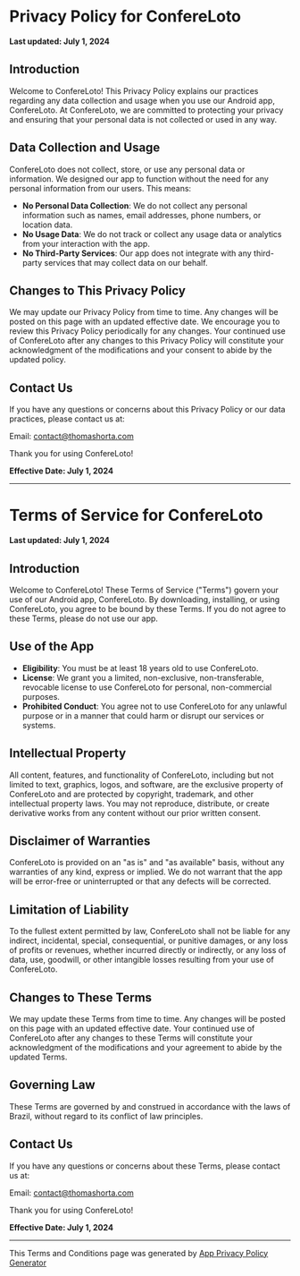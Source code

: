 # Privacy Policy for ConfereLoto

**Last updated: July 1, 2024**

## Introduction

Welcome to ConfereLoto! This Privacy Policy explains our practices regarding any data collection and usage when you use our Android app, ConfereLoto. At ConfereLoto, we are committed to protecting your privacy and ensuring that your personal data is not collected or used in any way.

## Data Collection and Usage

ConfereLoto does not collect, store, or use any personal data or information. We designed our app to function without the need for any personal information from our users. This means:

- **No Personal Data Collection**: We do not collect any personal information such as names, email addresses, phone numbers, or location data.
- **No Usage Data**: We do not track or collect any usage data or analytics from your interaction with the app.
- **No Third-Party Services**: Our app does not integrate with any third-party services that may collect data on our behalf.

## Changes to This Privacy Policy

We may update our Privacy Policy from time to time. Any changes will be posted on this page with an updated effective date. We encourage you to review this Privacy Policy periodically for any changes. Your continued use of ConfereLoto after any changes to this Privacy Policy will constitute your acknowledgment of the modifications and your consent to abide by the updated policy.

## Contact Us

If you have any questions or concerns about this Privacy Policy or our data practices, please contact us at:

Email: contact@thomashorta.com

Thank you for using ConfereLoto!

**Effective Date: July 1, 2024**

---

# Terms of Service for ConfereLoto

**Last updated: July 1, 2024**

## Introduction

Welcome to ConfereLoto! These Terms of Service ("Terms") govern your use of our Android app, ConfereLoto. By downloading, installing, or using ConfereLoto, you agree to be bound by these Terms. If you do not agree to these Terms, please do not use our app.

## Use of the App

- **Eligibility**: You must be at least 18 years old to use ConfereLoto.
- **License**: We grant you a limited, non-exclusive, non-transferable, revocable license to use ConfereLoto for personal, non-commercial purposes.
- **Prohibited Conduct**: You agree not to use ConfereLoto for any unlawful purpose or in a manner that could harm or disrupt our services or systems.

## Intellectual Property

All content, features, and functionality of ConfereLoto, including but not limited to text, graphics, logos, and software, are the exclusive property of ConfereLoto and are protected by copyright, trademark, and other intellectual property laws. You may not reproduce, distribute, or create derivative works from any content without our prior written consent.

## Disclaimer of Warranties

ConfereLoto is provided on an "as is" and "as available" basis, without any warranties of any kind, express or implied. We do not warrant that the app will be error-free or uninterrupted or that any defects will be corrected.

## Limitation of Liability

To the fullest extent permitted by law, ConfereLoto shall not be liable for any indirect, incidental, special, consequential, or punitive damages, or any loss of profits or revenues, whether incurred directly or indirectly, or any loss of data, use, goodwill, or other intangible losses resulting from your use of ConfereLoto.

## Changes to These Terms

We may update these Terms from time to time. Any changes will be posted on this page with an updated effective date. Your continued use of ConfereLoto after any changes to these Terms will constitute your acknowledgment of the modifications and your agreement to abide by the updated Terms.

## Governing Law

These Terms are governed by and construed in accordance with the laws of Brazil, without regard to its conflict of law principles.

## Contact Us

If you have any questions or concerns about these Terms, please contact us at:

Email: contact@thomashorta.com

Thank you for using ConfereLoto!

**Effective Date: July 1, 2024**

* * *

This Terms and Conditions page was generated by [App Privacy Policy Generator](https://app-privacy-policy-generator.nisrulz.com/)
